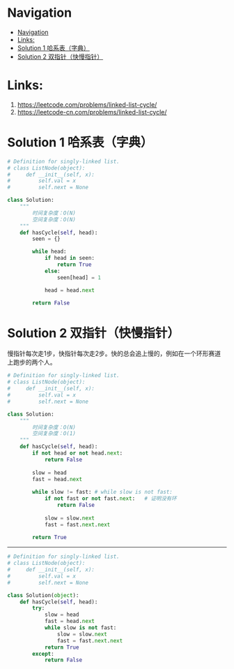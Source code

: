 # Navigation
- [Navigation](#navigation)
- [Links:](#links)
- [Solution 1 哈系表（字典）](#solution-1-%e5%93%88%e7%b3%bb%e8%a1%a8%e5%ad%97%e5%85%b8)
- [Solution 2 双指针（快慢指针）](#solution-2-%e5%8f%8c%e6%8c%87%e9%92%88%e5%bf%ab%e6%85%a2%e6%8c%87%e9%92%88)


# Links:
1. https://leetcode.com/problems/linked-list-cycle/
2. https://leetcode-cn.com/problems/linked-list-cycle/


# Solution 1 哈系表（字典）
```python
# Definition for singly-linked list.
# class ListNode(object):
#     def __init__(self, x):
#         self.val = x
#         self.next = None

class Solution:
    """
        时间复杂度：O(N)
        空间复杂度：O(N)
    """
    def hasCycle(self, head):
        seen = {}

        while head:
            if head in seen:
                return True
            else:
                seen[head] = 1

            head = head.next            

        return False
```

# Solution 2 双指针（快慢指针）
慢指针每次走1步，快指针每次走2步。快的总会追上慢的，例如在一个环形赛道上跑步的两个人。
```python
# Definition for singly-linked list.
# class ListNode(object):
#     def __init__(self, x):
#         self.val = x
#         self.next = None

class Solution:
    """
        时间复杂度：O(N)
        空间复杂度：O(1)
    """
    def hasCycle(self, head):
        if not head or not head.next:
            return False
        
        slow = head
        fast = head.next
        
        while slow != fast: # while slow is not fast:
            if not fast or not fast.next:   # 证明没有环
                return False
            
            slow = slow.next
            fast = fast.next.next
            
        return True
```
---
```python
# Definition for singly-linked list.
# class ListNode(object):
#     def __init__(self, x):
#         self.val = x
#         self.next = None

class Solution(object):
    def hasCycle(self, head):
        try:
            slow = head
            fast = head.next
            while slow is not fast:
                slow = slow.next
                fast = fast.next.next
            return True
        except:
            return False
```
